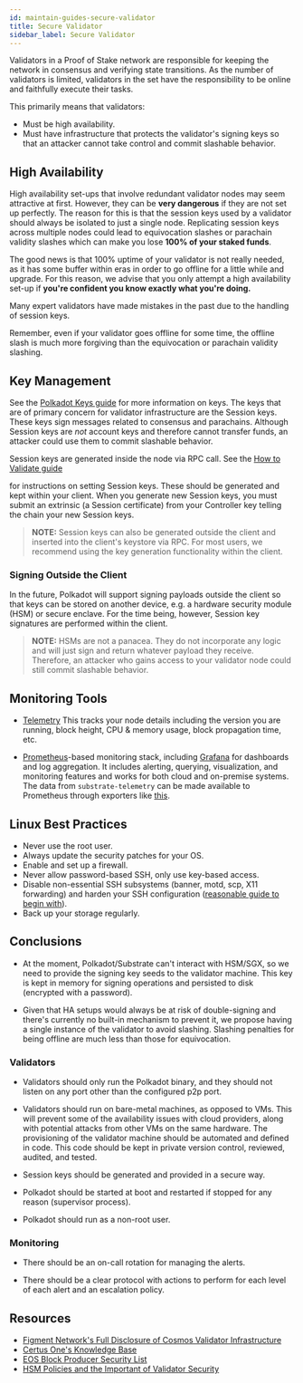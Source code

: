 ```yaml
---
id: maintain-guides-secure-validator
title: Secure Validator
sidebar_label: Secure Validator
---
```


Validators in a Proof of Stake network are responsible for keeping the network in consensus and
verifying state transitions. As the number of validators is limited, validators in the set have the
responsibility to be online and faithfully execute their tasks.

This primarily means that validators:

- Must be high availability.
- Must have infrastructure that protects the validator's signing keys so that an attacker cannot
  take control and commit slashable behavior.

## High Availability

High availability set-ups that involve redundant validator nodes may seem attractive at first.
However, they can be **very dangerous** if they are not set up perfectly. The reason for this is
that the session keys used by a validator should always be isolated to just a single node.
Replicating session keys across multiple nodes could lead to equivocation slashes or parachain
validity slashes which can make you lose **100% of your staked funds**.

The good news is that 100% uptime of your validator is not really needed, as it has some buffer
within eras in order to go offline for a little while and upgrade. For this reason, we advise that
you only attempt a high availability set-up if **you're confident you know exactly what you're
doing.**

Many expert validators have made mistakes in the past due to the handling of session keys.

Remember, even if your validator goes offline for some time, the offline slash is much more
forgiving than the equivocation or parachain validity slashing.

## Key Management

See the [Polkadot Keys guide](../learn/learn-keys.md) for more information on keys. The keys that are of
primary concern for validator infrastructure are the Session keys. These keys sign messages related
to consensus and parachains. Although Session keys are _not_ account keys and therefore cannot
transfer funds, an attacker could use them to commit slashable behavior.

Session keys are generated inside the node via RPC call. See the
[How to Validate guide](maintain-guides-how-to-validate-polkadot.md#set-session-keys)

for instructions on setting Session keys. These should be generated and kept within your client.
When you generate new Session keys, you must submit an extrinsic (a Session certificate) from your
Controller key telling the chain your new Session keys.

> **NOTE:** Session keys can also be generated outside the client and inserted into the client's
> keystore via RPC. For most users, we recommend using the key generation functionality within the
> client.

### Signing Outside the Client

In the future, Polkadot will support signing payloads outside the client so that keys can be stored
on another device, e.g. a hardware security module (HSM) or secure enclave. For the time being,
however, Session key signatures are performed within the client.

> **NOTE:** HSMs are not a panacea. They do not incorporate any logic and will just sign and return
> whatever payload they receive. Therefore, an attacker who gains access to your validator node
> could still commit slashable behavior.

## Monitoring Tools

- [Telemetry](https://github.com/paritytech/substrate-telemetry) This tracks your node details
  including the version you are running, block height, CPU & memory usage, block propagation time,
  etc.

- [Prometheus](https://prometheus.io/)-based monitoring stack, including
  [Grafana](https://grafana.com) for dashboards and log aggregation. It includes alerting, querying,
  visualization, and monitoring features and works for both cloud and on-premise systems. The data
  from `substrate-telemetry` can be made available to Prometheus through exporters like
  [this](https://github.com/w3f/substrate-telemetry-exporter).

## Linux Best Practices

- Never use the root user.
- Always update the security patches for your OS.
- Enable and set up a firewall.
- Never allow password-based SSH, only use key-based access.
- Disable non-essential SSH subsystems (banner, motd, scp, X11 forwarding) and harden your SSH
  configuration
  ([reasonable guide to begin with](https://stribika.github.io/2015/01/04/secure-secure-shell.html)).
- Back up your storage regularly.

## Conclusions

- At the moment, Polkadot/Substrate can't interact with HSM/SGX, so we need to provide the signing
  key seeds to the validator machine. This key is kept in memory for signing operations and
  persisted to disk (encrypted with a password).

- Given that HA setups would always be at risk of double-signing and there's currently no built-in
  mechanism to prevent it, we propose having a single instance of the validator to avoid slashing.
  Slashing penalties for being offline are much less than those for equivocation.

### Validators

- Validators should only run the Polkadot binary, and they should not listen on any port other than
  the configured p2p port.

- Validators should run on bare-metal machines, as opposed to VMs. This will prevent some of the
  availability issues with cloud providers, along with potential attacks from other VMs on the same
  hardware. The provisioning of the validator machine should be automated and defined in code. This
  code should be kept in private version control, reviewed, audited, and tested.

- Session keys should be generated and provided in a secure way.

- Polkadot should be started at boot and restarted if stopped for any reason (supervisor process).

- Polkadot should run as a non-root user.

### Monitoring

- There should be an on-call rotation for managing the alerts.

- There should be a clear protocol with actions to perform for each level of each alert and an
  escalation policy.

## Resources

- [Figment Network's Full Disclosure of Cosmos Validator Infrastructure](https://medium.com/figment-networks/full-disclosure-figments-cosmos-validator-infrastructure-3bc707283967)
- [Certus One's Knowledge Base](https://kb.certus.one/)
- [EOS Block Producer Security List](https://github.com/slowmist/eos-bp-nodes-security-checklist)
- [HSM Policies and the Important of Validator Security](https://medium.com/loom-network/hsm-policies-and-the-importance-of-validator-security-ec8a4cc1b6f)
